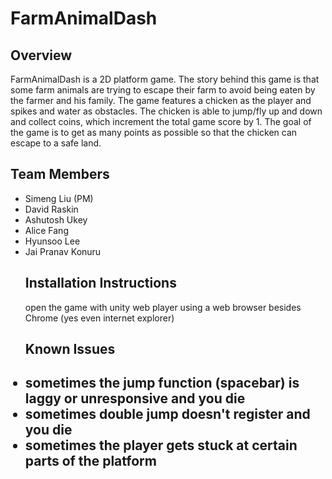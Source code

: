 <h1> FarmAnimalDash </h1>

<h2> Overview </h2>
<p> FarmAnimalDash is a 2D platform game. The story behind this game is that some farm animals are trying to escape their farm to avoid being eaten by the farmer and his family. The game features a chicken as the player and spikes and water as obstacles. The chicken is able to jump/fly up and down and collect coins, which increment the total game score by 1. The goal of the game is to get as many points as possible so that the chicken can escape to a safe land. </p> 

<h2> Team Members </h2>
<ul>
  <li> Simeng Liu (PM)</li>
  <li>David Raskin</li>
  <li>Ashutosh Ukey</li>
  <li>Alice Fang</li>
  <li>Hyunsoo Lee</li>
  <li>Jai Pranav Konuru</li>

<h2>Installation Instructions</h2> 
<p>open the game with unity web player using a web browser besides Chrome (yes even internet explorer)</p>
<h2> Known Issues <h2>
<li> sometimes the jump function (spacebar) is laggy or unresponsive and you die</li>
<li> sometimes double jump doesn't register and you die</li>
<li> sometimes the player gets stuck at certain parts of the platform</li>


